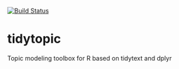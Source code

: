 [![Build Status](https://travis-ci.org/MansMeg/tidytopics.svg?branch=master)](https://travis-ci.org/MansMeg/tidytopics)

# tidytopic
Topic modeling toolbox for R based on tidytext and dplyr

